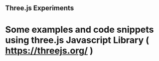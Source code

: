 ## Three.js Experiments

# Some examples and code snippets using three.js Javascript Library ( https://threejs.org/ )
